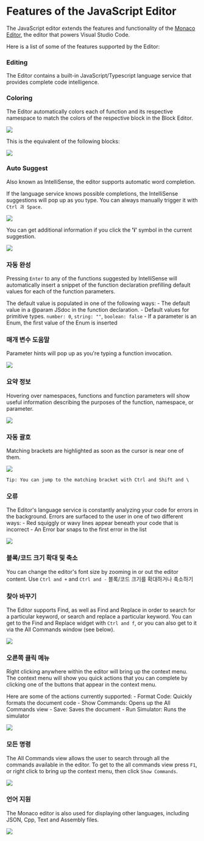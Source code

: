 # Features of the JavaScript Editor

The JavaScript editor extends the features and functionality of the [Monaco Editor](https://github.com/Microsoft/monaco-editor), the editor that powers Visual Studio Code.

Here is a list of some of the features supported by the Editor:

### Editing

The Editor contains a built-in JavaScript/Typescript language service that provides complete code intelligence.

### Coloring

The Editor automatically colors each of function and its respective namespace to match the colors of the respective block in the Block Editor.

![](/static/images/monaco-coloring.png)

This is the equivalent of the following blocks:

![](/static/images/monaco-coloring-blocks.png)

### Auto Suggest

Also known as IntelliSense, the editor supports automatic word completion.

If the language service knows possible completions, the IntelliSense suggestions will pop up as you type. You can always manually trigger it with ```Ctrl 과 Space```.

![](/static/images/monaco-auto-suggest.png)

You can get additional information if you click the **'i'** symbol in the current suggestion.

![](/static/images/monaco-auto-suggest-info.png)

### 자동 완성

Pressing ```Enter``` to any of the functions suggested by IntelliSense will automatically insert a snippet of the function declaration prefilling default values for each of the function parameters.

The default value is populated in one of the following ways: - The default value in a @param JSdoc in the function declaration. - Default values for primitive types. ```number: 0```, ```string: ""```, ```boolean: false``` - If a parameter is an Enum, the first value of the Enum is inserted

### 매개 변수 도움말

Parameter hints will pop up as you're typing a function invocation.

![](/static/images/monaco-parameter-hints.png)

### 요약 정보

Hovering over namespaces, functions and function parameters will show useful information describing the purposes of the function, namespace, or parameter.

![](/static/images/monaco-quick-info.png)

### 자동 괄호

Matching brackets are highlighted as soon as the cursor is near one of them.

![](/static/images/monaco-bracket-matching.png)

    Tip: You can jump to the matching bracket with Ctrl and Shift and \

### 오류

The Editor's language service is constantly analyzing your code for errors in the background. Errors are surfaced to the user in one of two different ways: - Red squiggly or wavy lines appear beneath your code that is incorrect - An Error bar snaps to the first error in the list

![](/static/images/monaco-errors.png)

### 블록/코드 크기 확대 및 축소

You can change the editor's font size by zooming in or out the editor content. Use ```Ctrl and +``` and ```Ctrl and -``` 블록/코드 크기를 확대하거나 축소하기

### 찾아 바꾸기

The Editor supports Find, as well as Find and Replace in order to search for a particular keyword, or search and replace a particular keyword. You can get to the Find and Replace widget with ```Ctrl and f```, or you can also get to it via the All Commands window (see below).

![](/static/images/monaco-find-replace.png)

### 오른쪽 클릭 메뉴

Right clicking anywhere within the editor will bring up the context menu. The context menu will show you quick actions that you can complete by clicking one of the buttons that appear in the context menu.

Here are some of the actions currently supported: - Format Code: Quickly formats the document code - Show Commands: Opens up the All Commands view - Save: Saves the document - Run Simulator: Runs the simulator

![](/static/images/monaco-context-menu.png)

### 모든 명령

The All Commands view allows the user to search through all the commands available in the editor. To get to the all commands view press ```F1```, or right click to bring up the context menu, then click ```Show Commands```.

![](/static/images/monaco-all-commands.png)

### 언어 지원

The Monaco editor is also used for displaying other languages, including JSON, Cpp, Text and Assembly files.

![](/static/images/monaco-other-languages.png)